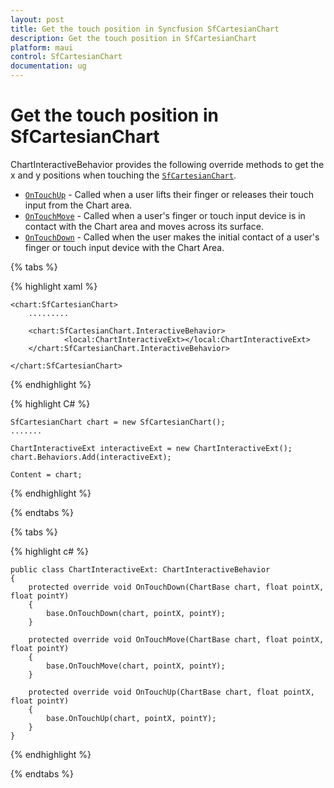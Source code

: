 ```yaml
---
layout: post
title: Get the touch position in Syncfusion SfCartesianChart
description: Get the touch position in SfCartesianChart
platform: maui
control: SfCartesianChart
documentation: ug
---
```


# Get the touch position in SfCartesianChart

ChartInteractiveBehavior provides the following override methods to get the x and y positions when touching the [`SfCartesianChart`](https://help.syncfusion.com/cr/maui/Syncfusion.Maui.Charts.SfCartesianChart.html?tabs=tabid-1).

* [`OnTouchUp`]() - Called when a user lifts their finger or releases their touch input from the Chart area. 
* [`OnTouchMove`]() - Called when a user's finger or touch input device is in contact with the Chart area and moves across its surface.
* [`OnTouchDown`]() -  Called when the user makes the initial contact of a user's finger or touch input device with the Chart Area.

{% tabs %}

{% highlight xaml %}

    <chart:SfCartesianChart>
        .........

        <chart:SfCartesianChart.InteractiveBehavior>
                <local:ChartInteractiveExt></local:ChartInteractiveExt>
        </chart:SfCartesianChart.InteractiveBehavior>

    </chart:SfCartesianChart>

{% endhighlight %}

{% highlight C# %}

    SfCartesianChart chart = new SfCartesianChart();
    .......
    
    ChartInteractiveExt interactiveExt = new ChartInteractiveExt();
    chart.Behaviors.Add(interactiveExt);

    Content = chart;

{% endhighlight %}

{% endtabs %}

{% tabs %}

{% highlight c# %}

    public class ChartInteractiveExt: ChartInteractiveBehavior
    {
        protected override void OnTouchDown(ChartBase chart, float pointX, float pointY)
        {
            base.OnTouchDown(chart, pointX, pointY);
        }

        protected override void OnTouchMove(ChartBase chart, float pointX, float pointY)
        {
            base.OnTouchMove(chart, pointX, pointY);
        }

        protected override void OnTouchUp(ChartBase chart, float pointX, float pointY)
        {
            base.OnTouchUp(chart, pointX, pointY);
        }
    }

{% endhighlight  %}

{% endtabs %}

